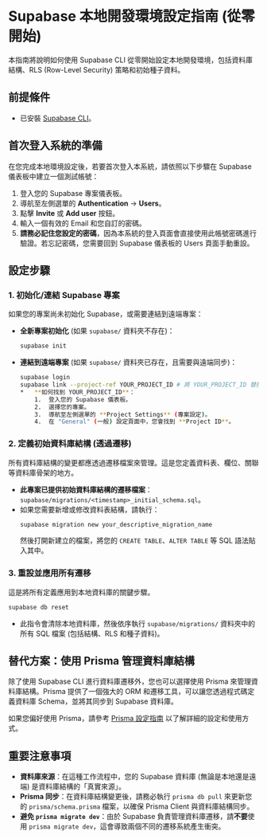 # Supabase 本地開發環境設定指南 (從零開始)

本指南將說明如何使用 Supabase CLI 從零開始設定本地開發環境，包括資料庫結構、RLS (Row-Level Security) 策略和初始種子資料。

## 前提條件

*   已安裝 [Supabase CLI](https://supabase.com/docs/guides/cli/getting-started)。

## 首次登入系統的準備

在您完成本地環境設定後，若要首次登入本系統，請依照以下步驟在 Supabase 儀表板中建立一個測試帳號：

1.  登入您的 Supabase 專案儀表板。
2.  導航至左側選單的 **Authentication** -> **Users**。
3.  點擊 **Invite** 或 **Add user** 按鈕。
4.  輸入一個有效的 Email 和您自訂的密碼。
5.  **請務必記住您設定的密碼**，因為本系統的登入頁面會直接使用此帳號密碼進行驗證。若忘記密碼，您需要回到 Supabase 儀表板的 Users 頁面手動重設。

## 設定步驟

### 1. 初始化/連結 Supabase 專案

如果您的專案尚未初始化 Supabase，或需要連結到遠端專案：

*   **全新專案初始化** (如果 `supabase/` 資料夾不存在)：
    ```bash
    supabase init
    ```
*   **連結到遠端專案** (如果 `supabase/` 資料夾已存在，且需要與遠端同步)：
    ```bash
    supabase login
    supabase link --project-ref YOUR_PROJECT_ID # 將 YOUR_PROJECT_ID 替換為您的專案 ID
    *   **如何找到 YOUR_PROJECT_ID**：
        1.  登入您的 Supabase 儀表板。
        2.  選擇您的專案。
        3.  導航至左側選單的 **Project Settings** (專案設定)。
        4.  在 "General" (一般) 設定頁面中，您會找到 **Project ID**。
    ```

### 2. 定義初始資料庫結構 (透過遷移)

所有資料庫結構的變更都應透過遷移檔案來管理。這是您定義資料表、欄位、關聯等資料庫骨架的地方。

*   **此專案已提供初始資料庫結構的遷移檔案**：`supabase/migrations/<timestamp>_initial_schema.sql`。
*   如果您需要新增或修改資料表結構，請執行：
    ```bash
    supabase migration new your_descriptive_migration_name
    ```
    然後打開新建立的檔案，將您的 `CREATE TABLE`、`ALTER TABLE` 等 SQL 語法貼入其中。

### 3. 重設並應用所有遷移

這是將所有定義應用到本地資料庫的關鍵步驟。

```bash
supabase db reset
```
*   此指令會清除本地資料庫，然後依序執行 `supabase/migrations/` 資料夾中的所有 SQL 檔案 (包括結構、RLS 和種子資料)。

## 替代方案：使用 Prisma 管理資料庫結構

除了使用 Supabase CLI 進行資料庫遷移外，您也可以選擇使用 Prisma 來管理資料庫結構。Prisma 提供了一個強大的 ORM 和遷移工具，可以讓您透過程式碼定義資料庫 Schema，並將其同步到 Supabase 資料庫。

如果您偏好使用 Prisma，請參考 [Prisma 設定指南](./prisma-setup-guide.md) 以了解詳細的設定和使用方式。

## 重要注意事項

*   **資料庫來源**：在這種工作流程中，您的 Supabase 資料庫 (無論是本地還是遠端) 是資料庫結構的「真實來源」。
*   **Prisma 同步**：在資料庫結構變更後，請務必執行 `prisma db pull` 來更新您的 `prisma/schema.prisma` 檔案，以確保 Prisma Client 與資料庫結構同步。
*   **避免 `prisma migrate dev`**：由於 Supabase 負責管理資料庫遷移，請**不要**使用 `prisma migrate dev`，這會導致兩個不同的遷移系統產生衝突。